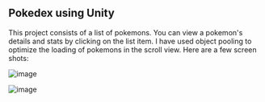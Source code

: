 ## Pokedex using Unity ##
This project consists of a list of pokemons. You can view a pokemon's details and stats by clicking on the list item.
I have used object pooling to optimize the loading of pokemons in the scroll view.
Here are a few screen shots:

![image](https://github.com/user-attachments/assets/38935db3-04a9-4b80-8b9b-1cd73b5def49)

![image](https://github.com/user-attachments/assets/800e3926-9a85-4529-a93d-52077cf0ab9f)
